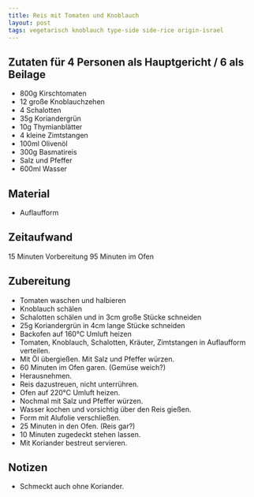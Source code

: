 ```yaml
---
title: Reis mit Tomaten und Knoblauch
layout: post
tags: vegetarisch knoblauch type-side side-rice origin-israel
---
```

## Zutaten für 4 Personen als Hauptgericht / 6 als Beilage
 * 800g Kirschtomaten
 * 12 große Knoblauchzehen
 * 4 Schalotten
 * 35g Koriandergrün
 * 10g Thymianblätter
 * 4 kleine Zimtstangen
 * 100ml Olivenöl
 * 300g Basmatireis
 * Salz und Pfeffer
 * 600ml Wasser

## Material
 * Auflaufform

## Zeitaufwand
 15 Minuten Vorbereitung
 95 Minuten im Ofen

## Zubereitung
 * Tomaten waschen und halbieren
 * Knoblauch schälen
 * Schalotten schälen und in 3cm große Stücke schneiden
 * 25g Koriandergrün in 4cm lange Stücke schneiden
 * Backofen auf 160°C Umluft heizen
 * Tomaten, Knoblauch, Schalotten, Kräuter, Zimtstangen in Auflaufform verteilen.
 * Mit Öl übergießen. Mit Salz und Pfeffer würzen.
 * 60 Minuten im Ofen garen. (Gemüse weich?)
 * Herausnehmen.
 * Reis dazustreuen, nicht unterrühren.
 * Ofen auf 220°C Umluft heizen.
 * Nochmal mit Salz und Pfeffer würzen.
 * Wasser kochen und vorsichtig über den Reis gießen.
 * Form mit Alufolie verschließen.
 * 25 Minuten in den Ofen. (Reis gar?)
 * 10 Minuten zugedeckt stehen lassen.
 * Mit Koriander bestreut servieren.


## Notizen
 * Schmeckt auch ohne Koriander.
